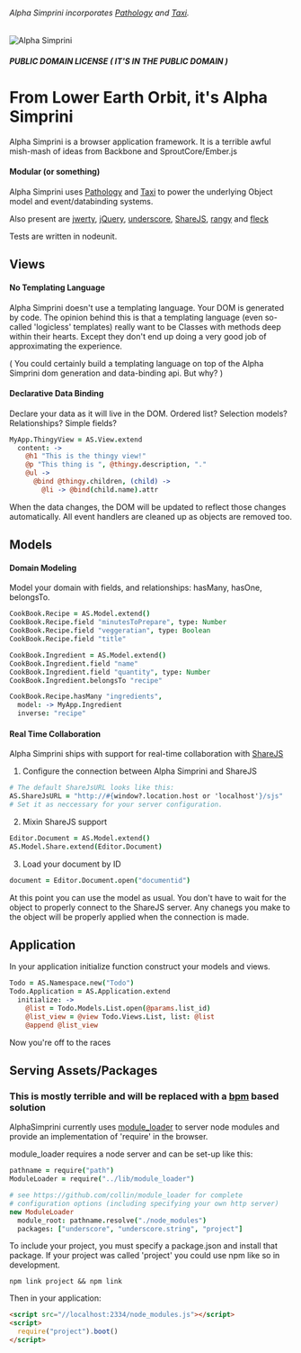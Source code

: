 ###### Alpha Simprini incorporates [Pathology](https://github.com/collin/pathology) and [Taxi](https://github.com/collin/taxi).
![Alpha Simprini](http://alphasimprini.com/images/logo.png "Alpha Simprini")
##### PUBLIC DOMAIN LICENSE ( IT'S IN THE PUBLIC DOMAIN )
# From Lower Earth Orbit, it's Alpha Simprini

Alpha Simprini is a browser application framework. It is a terrible awful mish-mash of ideas from Backbone and SproutCore/Ember.js

#### Modular (or something)

Alpha Simprini uses [Pathology](https://github.com/collin/pathology) and [Taxi](https://github.com/collin/taxi)
to power the underlying Object model and event/databinding systems.

Also present are [jwerty](https://github.com/keithamus/jwerty), [jQuery](https://github.com/jquery/jquery), [underscore](https://underscorejs.org), [ShareJS](https://github.com/josephg/ShareJS), [rangy](http://code.google.com/p/rangy/) and [fleck](https://github.com/trek/fleck)

Tests are written in nodeunit.

## Views

#### No Templating Language

Alpha Simprini doesn't use a templating language. Your DOM is generated by code.
The opinion behind this is that a templating language (even so-called 'logicless' templates)
really want to be Classes with methods deep within their hearts. Except they don't end up
doing a very good job of approximating the experience. 

( You could certainly build a templating language on top of the Alpha Simprini dom generation
and data-binding api. But why? )

#### Declarative Data Binding

Declare your data as it will live in the DOM. Ordered list? Selection models? Relationships? Simple fields?

```coffee
MyApp.ThingyView = AS.View.extend
  content: ->
    @h1 "This is the thingy view!"
    @p "This thing is ", @thingy.description, "."
    @ul ->
      @bind @thingy.children, (child) ->
        @li -> @bind(child.name).attr
```

When the data changes, the DOM will be updated to reflect those changes automatically.
All event handlers are cleaned up as objects are removed too.

## Models

#### Domain Modeling

Model your domain with fields, and relationships: hasMany, hasOne, belongsTo.

```coffee
CookBook.Recipe = AS.Model.extend()
CookBook.Recipe.field "minutesToPrepare", type: Number
CookBook.Recipe.field "veggeratian", type: Boolean
CookBook.Recipe.field "title"

CookBook.Ingredient = AS.Model.extend()
CookBook.Ingredient.field "name"
CookBook.Ingredient.field "quantity", type: Number
CookBook.Ingredient.belongsTo "recipe"

CookBook.Recipe.hasMany "ingredients", 
  model: -> MyApp.Ingredient
  inverse: "recipe"
```

#### Real Time Collaboration

Alpha Simprini ships with support for real-time collaboration with [ShareJS](https://github.com/josephg/ShareJS/)

1) Configure the connection between Alpha Simprini and ShareJS

```coffee
# The default ShareJsURL looks like this:
AS.ShareJsURL = "http://#{window?.location.host or 'localhost'}/sjs"
# Set it as neccessary for your server configuration.
```

2) Mixin ShareJS support

```coffee
Editor.Document = AS.Model.extend()
AS.Model.Share.extend(Editor.Document)
```

3) Load your document by ID

```coffee
document = Editor.Document.open("documentid")
```

At this point you can use the model as usual. You don't have to wait for the object to properly connect to
the ShareJS server. Any chanegs you make to the object will be properly applied when the connection is made.


## Application

In your application initialize function construct your models and views.

```coffee
Todo = AS.Namespace.new("Todo")
Todo.Application = AS.Application.extend
  initialize: ->
    @list = Todo.Models.List.open(@params.list_id)
    @list_view = @view Todo.Views.List, list: @list
    @append @list_view

```

Now you're off to the races

## Serving Assets/Packages
### This is mostly terrible and will be replaced with a [bpm](https://github.com/bpm/bpm) based solution

AlphaSimprini currently uses [module_loader](https://github.com/collin/module_loader) to server node modules
and provide an implementation of 'require' in the browser.

module_loader requires a node server and can be set-up like this:

```coffee
pathname = require("path")
ModuleLoader = require("../lib/module_loader")

# see https://github.com/collin/module_loader for complete
# configuration options (including specifying your own http server)
new ModuleLoader 
  module_root: pathname.resolve("./node_modules")
  packages: ["underscore", "underscore.string", "project"]
```

To include your project, you must specify a package.json and install that package. If your project was called
'project' you could use npm like so in development.

```
npm link project && npm link
```

Then in your application:

```html
<script src="//localhost:2334/node_modules.js"></script>
<script> 
  require("project").boot()
</script>
```
